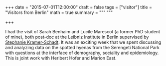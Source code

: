 +++
date = "2015-07-01T12:00:00"
draft = false
tags = ["visitor"]
title = "Visitors from Berlin"
math = true
summary = """
"""

+++
 
I had the visit of Sarah Benhaim and Lucile Marescot (a former PhD student of mine), 
both post-doc at the Leibniz Institute in Berlin supervised 
by <a href="http://www.izw-berlin.de/kramer-schadt-stefanie.html" target="_blank">Stephanie 
Kramer-Schadt</a>. It was an exciting week that we spent discussing and analyzing 
data on the spotted hyenas from the Serengeti National Park with questions at the 
interface of demography, sociality and epidemiology. This is joint work with Heribert 
Hofer and Marion East.